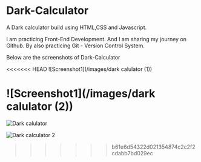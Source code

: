 # Dark-Calculator

A Dark calculator build using HTML,CSS and Javascript.

I am practicing Front-End Development. And I am sharing my journey on Github. By also practicing Git - Version Control System.

Below are the screenshots of Dark-Calculator

<<<<<<< HEAD
![Screenshot1](/images/dark calulator (1))

![Screenshot1](/images/dark calulator (2))
=======
![Dark calulator](https://drive.google.com/open?id=1qBX5NiEXHkDgQALyd1nkI6mBhZ_O5urn)

![Dark calculator 2](https://drive.google.com/open?id=1qsahzSV1sJGPkd2XWkKbIFmkzFyC1vcP)
>>>>>>> b61e6d54322d021354874c2c2f2cdabb7bd029ec
